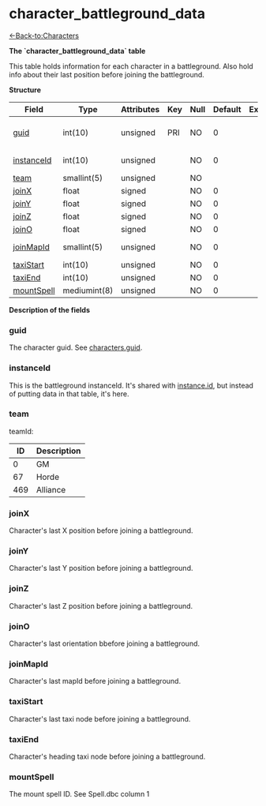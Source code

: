 # character\_battleground\_data

[<-Back-to:Characters](database-characters.md)

**The \`character\_battleground\_data\` table**

This table holds information for each character in a battleground. Also hold info about their last position before joining the battleground.

**Structure**

| Field            | Type         | Attributes | Key | Null | Default | Extra | Comment                  |
|------------------|--------------|------------|-----|------|---------|-------|--------------------------|
| [guid][1]        | int(10)      | unsigned   | PRI | NO   | 0       |       | Global Unique Identifier |
| [instanceId][2]  | int(10)      | unsigned   |     | NO   | 0       |       | Instance Identifier      |
| [team][3]        | smallint(5)  | unsigned   |     | NO   |         |       |                          |
| [joinX][4]       | float        | signed     |     | NO   | 0       |       |                          |
| [joinY][5]       | float        | signed     |     | NO   | 0       |       |                          |
| [joinZ][6]       | float        | signed     |     | NO   | 0       |       |                          |
| [joinO][7]       | float        | signed     |     | NO   | 0       |       |                          |
| [joinMapId][8]   | smallint(5)  | unsigned   |     | NO   | 0       |       | Map Identifier           |
| [taxiStart][9]   | int(10)      | unsigned   |     | NO   | 0       |       |                          |
| [taxiEnd][10]    | int(10)      | unsigned   |     | NO   | 0       |       |                          |
| [mountSpell][11] | mediumint(8) | unsigned   |     | NO   | 0       |       |                          |

[1]: #guid
[2]: #instanceid
[3]: #team
[4]: #joinx
[5]: #joiny
[6]: #joinz
[7]: #joino
[8]: #joinmapid
[9]: #taxistart
[10]: #taxiend
[11]: #mountspell

**Description of the fields**

### guid

The character guid. See [characters.guid](2129969.html#characters(table)-id).

### instanceId

This is the battleground instanceId. It's shared with [instance.id](instance_2130197.html#instance-id), but instead of putting data in that table, it's here.

### team

teamId:

| ID  | Description |
|-----|-------------|
| 0   | GM          |
| 67  | Horde       |
| 469 | Alliance    |

### joinX

Character's last X position before joining a battleground.

### joinY

Character's last Y position before joining a battleground.

### joinZ

Character's last Z position before joining a battleground.

### joinO

Character's last orientation bbefore joining a battleground.

### joinMapId

Character's last mapId before joining a battleground.

### taxiStart

Character's last taxi node before joining a battleground.

### taxiEnd

Character's heading taxi node before joining a battleground.

### mountSpell

The mount spell ID. See Spell.dbc column 1

